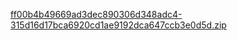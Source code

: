 [ff00b4b49669ad3dec890306d348adc4-315d16d17bca6920cd1ae9192dca647ccb3e0d5d.zip](https://github.com/user-attachments/files/17655929/ff00b4b49669ad3dec890306d348adc4-315d16d17bca6920cd1ae9192dca647ccb3e0d5d.zip)
